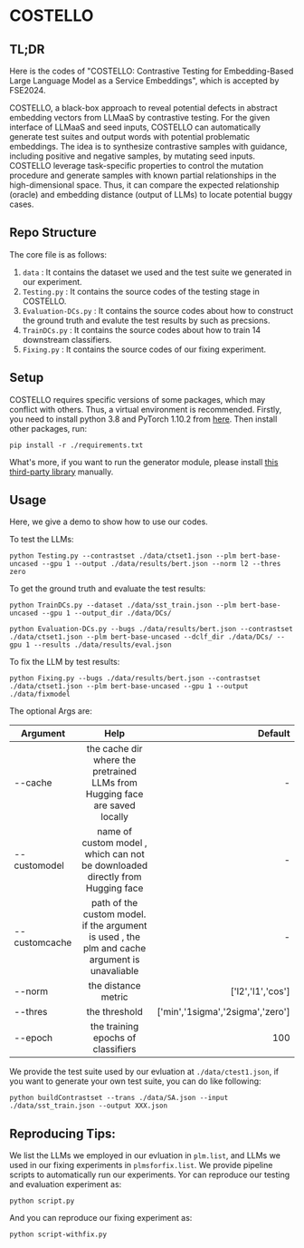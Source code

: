 # COSTELLO
## TL;DR
Here is the codes of "COSTELLO: Contrastive Testing for Embedding-Based Large
Language Model as a Service Embeddings", which is accepted by FSE2024.

COSTELLO, a black-box approach to reveal potential defects in abstract embedding vectors from LLMaaS by
contrastive testing. For the given interface of LLMaaS and seed inputs, COSTELLO can automatically generate test suites and output words with potential
problematic embeddings. The idea is to synthesize contrastive samples with guidance, including positive and
negative samples, by mutating seed inputs. COSTELLO leverage task-specific properties to control
the mutation procedure and generate samples with known partial relationships in the high-dimensional
space. Thus, it can compare the expected relationship (oracle) and embedding distance (output of LLMs) to
locate potential buggy cases.


## Repo Structure
The core file is as follows:
1. `data` : It contains the dataset we used and the test suite we generated in our experiment.
2. `Testing.py` : It contains the source codes of the testing stage in COSTELLO.
3. `Evaluation-DCs.py` : It contains the source codes about how to construct the ground truth and evalute the test results by such as precsions.
4. `TrainDCs.py` : It contains the source codes about how to train 14 downstream  classifiers.
5. `Fixing.py` : It contains the source codes of our fixing experiment.


## Setup

COSTELLO requires specific versions of some packages, which may conflict with others. Thus, a virtual environment is recommended.
Firstly, you need to install python 3.8 and PyTorch 1.10.2 from [here](https://pytorch.org/get-started/locally/). Then install other packages, run:
```
pip install -r ./requirements.txt
```
What's more, if you want to run the generator module, please install [this third-party library](https://github.com/GEM-benchmark/NL-Augmenter) manually.


## Usage
Here, we give a demo to show how to use our codes.

To test the LLMs:
```
python Testing.py --contrastset ./data/ctset1.json --plm bert-base-uncased --gpu 1 --output ./data/results/bert.json --norm l2 --thres zero
```

To get the ground truth and evaluate the test results:
```
python TrainDCs.py --dataset ./data/sst_train.json --plm bert-base-uncased --gpu 1 --output_dir ./data/DCs/

python Evaluation-DCs.py --bugs ./data/results/bert.json --contrastset ./data/ctset1.json --plm bert-base-uncased --dclf_dir ./data/DCs/ --gpu 1 --results ./data/results/eval.json
```

To fix the LLM by test results:
```
python Fixing.py --bugs ./data/results/bert.json --contrastset ./data/ctset1.json --plm bert-base-uncased --gpu 1 --output ./data/fixmodel
```

The optional Args are:

|Argument | Help | Default |
|----------|:-------------:|------:|
|--cache | the cache dir where the pretrained LLMs from Hugging face are saved locally | -|
|--customodel | name of custom model , which can not be downloaded directly from Hugging face |  - | 
|--customcache | path of the custom model. if the argument is used , the plm and cache argument is unavaliable | - |
|--norm | the distance metric | ['l2','l1','cos'] |
|--thres | the threshold | ['min','1sigma','2sigma','zero'] |
|--epoch | the training epochs of classifiers | 100 |


We provide the test suite used by our evluation at `./data/ctest1.json`, if you want to generate your own test suite, you can do like following:
```
python buildContrastset --trans ./data/SA.json --input  ./data/sst_train.json --output XXX.json
```

## Reproducing Tips:
We list the LLMs we employed in our evluation in `plm.list`, and LLMs we used in our fixing experiments in `plmsforfix.list`.
We provide pipeline scripts to automatically run our experiments.
Yor can reproduce our testing and evaluation experiment as:
```
python script.py
```
And you can reproduce our fixing experiment as:
```
python script-withfix.py
```
